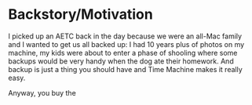 # Backstory/Motivation

I picked up an AETC back in the day because we were an all-Mac family and I wanted to get us all backed up: I had 10 years plus of photos on my machine, my kids were about to enter a phase of shooling where some backups would be very handy when the dog ate their homework. And backup is just a thing you should have and Time Machine makes it really easy.

Anyway, you buy the 